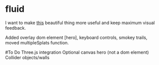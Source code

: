 # fluid
I want to make [this](https://github.com/PavelDoGreat/WebGL-Fluid-Simulation/) beautiful thing more useful and keep maximum visual feedback.

Added overlay dom element [hero], keyboard controls, smokey trails, moved multipleSplats function.

#To Do
Three.js integration
Optional canvas hero (not a dom element)
Collider objects/walls
